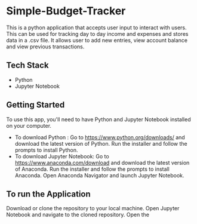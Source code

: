 # Simple-Budget-Tracker
This is a python application that accepts user input to interact with users. This can be used for tracking day to day income and expenses and stores data in a .csv file. It allows user to add new entries, view account balance and view previous transactions. 
## Tech Stack
- Python
- Jupyter Notebook
## Getting Started
To use this app, you'll need to have Python and Jupyter Notebook installed on your computer. 
* To download Python : Go to https://www.python.org/downloads/ and download the latest version of Python. Run the installer and follow the prompts to install Python.
* To download Jupyter Notebook: Go to https://www.anaconda.com/download and download the latest version of Anaconda. Run the installer and follow the prompts to install Anaconda. Open Anaconda Navigator and launch Jupyter Notebook.

## To run the Application 
Download or clone the repository to your local machine. Open Jupyter Notebook and navigate to the cloned repository. Open the

